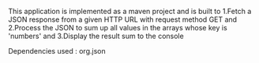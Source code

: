 This application is implemented as a maven project and is built to
1.Fetch a JSON response from a given HTTP URL with request method GET and
2.Process the JSON to sum up all values in the arrays whose key is 'numbers' and
3.Display the result sum to the console

Dependencies used : org.json
